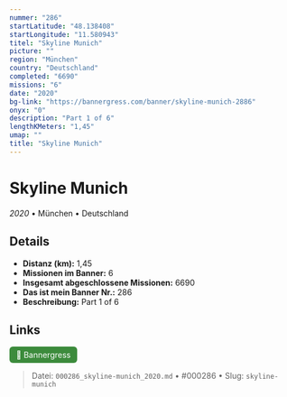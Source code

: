 ```yaml
---
nummer: "286"
startLatitude: "48.138408"
startLongitude: "11.580943"
titel: "Skyline Munich"
picture: ""
region: "München"
country: "Deutschland"
completed: "6690"
missions: "6"
date: "2020"
bg-link: "https://bannergress.com/banner/skyline-munich-2886"
onyx: "0"
description: "Part 1 of 6"
lengthKMeters: "1,45"
umap: ""
title: "Skyline Munich"
---
```

# Skyline Munich

*2020* • München • Deutschland



## Details
- **Distanz (km):** 1,45
- **Missionen im Banner:** 6
- **Insgesamt abgeschlossene Missionen:** 6690
- **Das ist mein Banner Nr.:** 286
- **Beschreibung:** Part 1 of 6


## Links
<div style="margin-top: 0.5em;">
<a href="https://bannergress.com/banner/skyline-munich-2886" target="_blank" style="display:inline-block;margin-right:8px;padding:6px 12px;background-color:#3c8b3c;color:white;text-decoration:none;border-radius:6px;">🔗 Bannergress</a>

</div>


> Datei: `000286_skyline-munich_2020.md` • #000286 • Slug: `skyline-munich`
